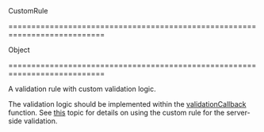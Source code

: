 <!--id-->CustomRule<!--/id-->
===========================================================================
<!--type-->Object<!--/type-->
===========================================================================

<!--shortDescription-->
A validation rule with custom validation logic.
<!--/shortDescription-->

<!--fullDescription-->
The validation logic should be implemented within the [validationCallback](/Documentation/ApiReference/UI_Widgets/dxValidator/Validation_Rules/CustomRule/#validationCallback) function. See [this](/Documentation/Guide/Widgets/Common/UI_Widgets/Data_Validation/#Server-Side_Validation) topic for details on using the custom rule for the server-side validation.
<!--/fullDescription-->